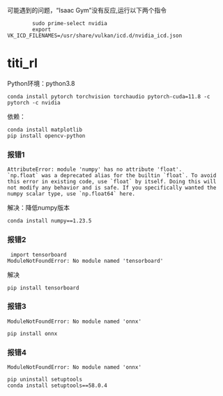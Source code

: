 可能遇到的问题，“Isaac Gym”没有反应,运行以下两个指令
```
        sudo prime-select nvidia
        export VK_ICD_FILENAMES=/usr/share/vulkan/icd.d/nvidia_icd.json
```
# titi_rl

Python环境：python3.8
```
conda install pytorch torchvision torchaudio pytorch-cuda=11.8 -c pytorch -c nvidia
```
依赖：
```
conda install matplotlib
pip install opencv-python
```

### 报错1
```
AttributeError: module 'numpy' has no attribute 'float'.
`np.float` was a deprecated alias for the builtin `float`. To avoid this error in existing code, use `float` by itself. Doing this will not modify any behavior and is safe. If you specifically wanted the numpy scalar type, use `np.float64` here.
```
解决：降低numpy版本
```
conda install numpy==1.23.5
```

### 报错2
```
 import tensorboard
ModuleNotFoundError: No module named 'tensorboard'
```
解决
```
pip install tensorboard
```
### 报错3
```
ModuleNotFoundError: No module named 'onnx'
```
```
pip install onnx
```

### 报错4
```
ModuleNotFoundError: No module named 'onnx'
```
```
pip uninstall setuptools
conda install setuptools==58.0.4
```